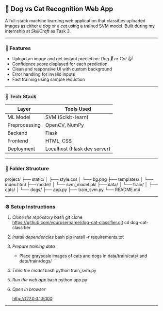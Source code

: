 ## 🐾 Dog vs Cat Recognition Web App

A full-stack machine learning web application that classifies uploaded images as either a *dog* or a *cat* using a trained SVM model. Built during my internship at *SkillCraft* as Task 3.

---

### 🚀 Features

- Upload an image and get instant prediction: *Dog 🐶 or Cat 🐱*
- Confidence score displayed for each prediction
- Clean and responsive UI with custom background
- Error handling for invalid inputs
- Fast training using sample reduction

---

### 🧠 Tech Stack

| Layer        | Tools Used                          |
|--------------|-------------------------------------|
| ML Model     | SVM (Scikit-learn)                  |
| Preprocessing| OpenCV, NumPy                       |
| Backend      | Flask                               |
| Frontend     | HTML, CSS                           |
| Deployment   | Localhost (Flask dev server)        |

---

### 📁 Folder Structure


project/
├── static/
│   ├── style.css
│   └── bg.png
├── templates/
│   └── index.html
├── model/
│   └── svm_model.pkl
├── data/
│   └── train/
│       ├── cats/
│       └── dogs/
├── app.py
├── train_svm.py
└── README.md


---

### ⚙ Setup Instructions

1. *Clone the repository*
   bash
   git clone https://github.com/yourusername/dog-cat-classifier.git
   cd dog-cat-classifier
   

2. *Install dependencies*
   bash
   pip install -r requirements.txt
   

3. *Prepare training data*
   - Place grayscale images of cats and dogs in data/train/cats/ and data/train/dogs/

4. *Train the model*
   bash
   python train_svm.py
   

5. *Run the web app*
   bash
   python app.py
   

6. *Open in browser*
   
   http://127.0.0.1:5000
   

---
